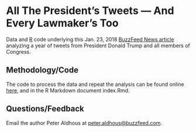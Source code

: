 # All The President’s Tweets — And Every Lawmaker’s Too

Data and [R](https://www.r-project.org/) code underlying this Jan. 23, 2018 [BuzzFeed News article](https://www.buzzfeed.com/peteraldhous/trump-twitter-wars) analyzing a year of tweets from President Donald Trump and all members of Congress.

## Methodology/Code

The code to process the data and repeat the analysis can be found online [here](https://buzzfeednews.github.io/2018-01-trump-twitter-wars), and in the R Markdown document index.Rmd.


## Questions/Feedback

Email the author Peter Aldhous at peter.aldhous@buzzfeed.com.